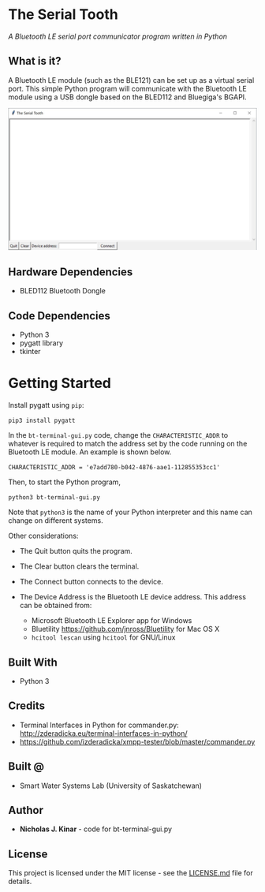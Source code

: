 # The Serial Tooth

*A Bluetooth LE serial port communicator program written in Python*

## What is it?

 A Bluetooth LE module (such as the BLE121) can be set up as a virtual serial port.
 This simple Python program will communicate with the Bluetooth LE module using a
 USB dongle based on the BLED112 and Bluegiga's BGAPI.

![Photo](serial-tooth.jpg)

## Hardware Dependencies

* BLED112 Bluetooth Dongle

## Code Dependencies

* Python 3
* pygatt library
* tkinter

# Getting Started

Install pygatt using `pip`:

```
pip3 install pygatt
```

In the `bt-terminal-gui.py` code, change the `CHARACTERISTIC_ADDR` to whatever
is required to match the address set by the code running on the Bluetooth LE module.
An example is shown below.  

```
CHARACTERISTIC_ADDR = 'e7add780-b042-4876-aae1-112855353cc1'
```

Then, to start the Python program,
```
python3 bt-terminal-gui.py
```

Note that `python3` is the name of your Python interpreter and this name
can change on different systems.

Other considerations:

* The Quit button quits the program.
* The Clear button clears the terminal.
* The Connect button connects to the device.
* The Device Address is the Bluetooth LE device address.  This address can
be obtained from:

  * Microsoft Bluetooth LE Explorer app for Windows
  * Bluetility https://github.com/jnross/Bluetility for Mac OS X
  * `hcitool lescan` using `hcitool` for GNU/Linux

## Built With

* Python 3

## Credits

* Terminal Interfaces in Python for commander.py: http://zderadicka.eu/terminal-interfaces-in-python/
* https://github.com/izderadicka/xmpp-tester/blob/master/commander.py

## Built @

* Smart Water Systems Lab (University of Saskatchewan)

## Author

* **Nicholas J. Kinar** - code for bt-terminal-gui.py

## License

This project is licensed under the MIT license - see the [LICENSE.md](LICENSE.md) file for details.
